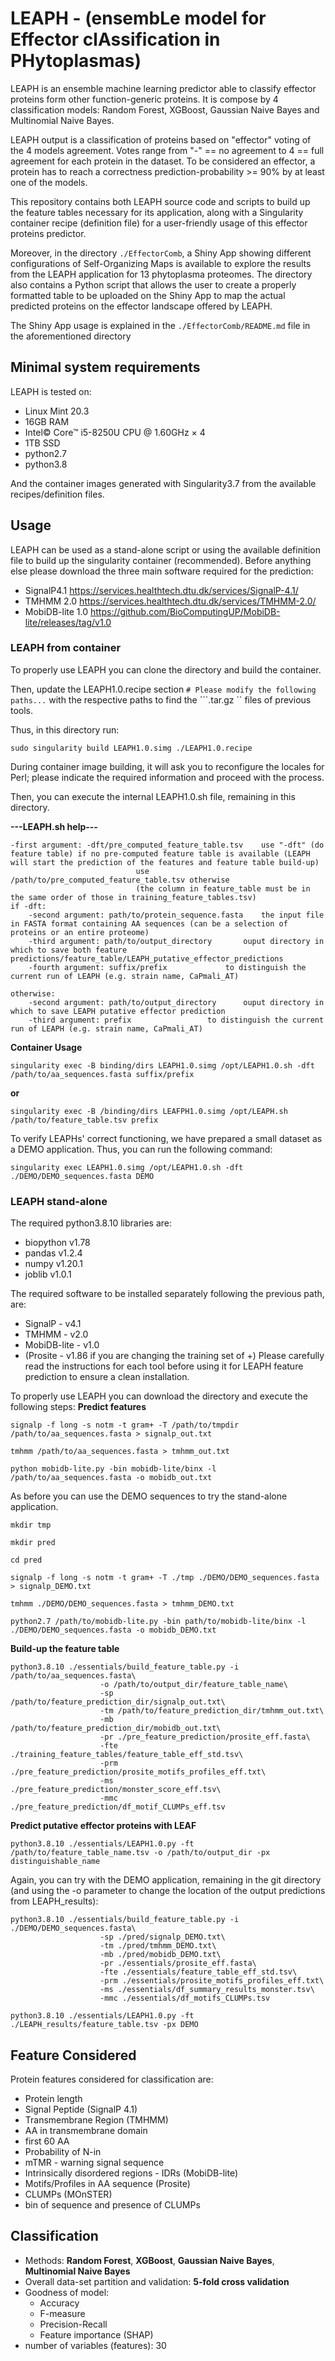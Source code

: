 # LEAPH - (ensembLe model for Effector clAssification in PHytoplasmas)
LEAPH is an ensemble machine learning predictor able to classify effector proteins form other function-generic proteins. It is compose by 4 classification models: Random Forest, XGBoost, Gaussian Naive Bayes and Multinomial Naive Bayes. 

LEAPH output is a classification of proteins based on "effector" voting of the 4 models agreement. 
Votes range from "-" == no agreement to 4 == full agreement for each protein in the dataset. 
To be considered an effector, a protein has to reach a correctness prediction-probability >= 90% by at least one of the models. 

This repository contains both LEAPH source code and scripts to build up the feature tables necessary for its application, along with a Singularity container recipe (definition file) for a user-friendly usage of this effector proteins predictor. 

Moreover, in the directory ```./EffectorComb```, a Shiny App showing different configurations of Self-Organizing Maps is available to explore the results from the LEAPH application for 13 phytoplasma proteomes. The directory also contains a Python script that allows the user to create a properly formatted table to be uploaded on the Shiny App to map the actual predicted proteins on the effector landscape offered by LEAPH. 

The Shiny App usage is explained in the ```./EffectorComb/README.md``` file in the aforementioned directory
## Minimal system requirements 
LEAPH is tested on:
- Linux Mint 20.3
- 16GB RAM
- Intel© Core™ i5-8250U CPU @ 1.60GHz × 4
- 1TB SSD
- python2.7
- python3.8

And the container images generated with Singularity3.7 from the available recipes/definition files.
  
## Usage
LEAPH can be used as a stand-alone script or using the available definition file to build up the singularity container (recommended).
Before anything else please download the three main software required for the prediction:
- SignalP4.1 https://services.healthtech.dtu.dk/services/SignalP-4.1/
- TMHMM 2.0 https://services.healthtech.dtu.dk/services/TMHMM-2.0/
- MobiDB-lite 1.0 https://github.com/BioComputingUP/MobiDB-lite/releases/tag/v1.0
  
### LEAPH from container
To properly use LEAPH you can clone the directory and build the container. 

Then, update the LEAPH1.0.recipe section ```# Please modify the following paths...``` with the respective paths to find the ```.tar.gz `` files of previous tools. 

Thus, in this directory run:
```
sudo singularity build LEAPH1.0.simg ./LEAPH1.0.recipe
```
During container image building, it will ask you to reconfigure the locales for Perl; please indicate the required information and proceed with the process. 

Then, you can execute the internal LEAPH1.0.sh file, remaining in this directory.

**---LEAPH.sh help---**
```
-first argument: -dft/pre_computed_feature_table.tsv	use "-dft" (do feature table) if no pre-computed feature table is available (LEAPH will start the prediction of the features and feature table build-up)
							use /path/to/pre_computed_feature_table.tsv otherwise
							(the column in feature_table must be in the same order of those in training_feature_tables.tsv) 
if -dft:
	-second argument: path/to/protein_sequence.fasta	the input file in FASTA format containing AA sequences (can be a selection of proteins or an entire proteome)
	-third argument: path/to/output_directory		ouput directory in which to save both feature predictions/feature_table/LEAPH_putative_effector_predictions 
	-fourth argument: suffix/prefix				to distinguish the current run of LEAPH (e.g. strain name, CaPmali_AT)

otherwise:
	-second argument: path/to/output_directory		ouput directory in which to save LEAPH putative effector prediction 
	-third argument: prefix					to distinguish the current run of LEAPH (e.g. strain name, CaPmali_AT)
```
**Container Usage**
```
singularity exec -B binding/dirs LEAPH1.0.simg /opt/LEAPH1.0.sh -dft /path/to/aa_sequences.fasta suffix/prefix
```
**or**
```
singularity exec -B /binding/dirs LEAFPH1.0.simg /opt/LEAPH.sh /path/to/feature_table.tsv prefix
```

To verify LEAPHs' correct functioning, we have prepared a small dataset as a DEMO application. Thus, you can run the following command:
```
singularity exec LEAPH1.0.simg /opt/LEAPH1.0.sh -dft ./DEMO/DEMO_sequences.fasta DEMO
```
### LEAPH stand-alone 
The required python3.8.10 libraries are:
- biopython v1.78
- pandas v1.2.4
- numpy v1.20.1
- joblib v1.0.1

The required software to be installed separately following the previous path, are:
- SignalP - v4.1
- TMHMM - v2.0
- MobiDB-lite - v1.0
- (Prosite - v1.86 if you are changing the training set of +)
Please carefully read the instructions for each tool before using it for LEAPH feature prediction to ensure a clean installation.

To properly use LEAPH you can download the directory and execute the following steps:
**Predict features** 
```
signalp -f long -s notm -t gram+ -T /path/to/tmpdir /path/to/aa_sequences.fasta > signalp_out.txt
```
```
tmhmm /path/to/aa_sequences.fasta > tmhmm_out.txt
```
```
python mobidb-lite.py -bin mobidb-lite/binx -l /path/to/aa_sequences.fasta -o mobidb_out.txt
```
As before you can use the DEMO sequences to try the stand-alone application.
```
mkdir tmp
```
```
mkdir pred
```
```
cd pred
```
```
signalp -f long -s notm -t gram+ -T ./tmp ./DEMO/DEMO_sequences.fasta > signalp_DEMO.txt
```
```
tmhmm ./DEMO/DEMO_sequences.fasta > tmhmm_DEMO.txt
```
```
python2.7 /path/to/mobidb-lite.py -bin path/to/mobidb-lite/binx -l ./DEMO/DEMO_sequences.fasta -o mobidb_DEMO.txt
```

**Build-up the feature table**
```
python3.8.10 ./essentials/build_feature_table.py -i /path/to/aa_sequences.fasta\
					-o /path/to/output_dir/feature_table_name\
					-sp /path/to/feature_prediction_dir/signalp_out.txt\
					-tm /path/to/feature_prediction_dir/tmhmm_out.txt\
					-mb /path/to/feature_prediction_dir/mobidb_out.txt\
					-pr ./pre_feature_prediction/prosite_eff.fasta\
					-fte ./training_feature_tables/feature_table_eff_std.tsv\
					-prm ./pre_feature_prediction/prosite_motifs_profiles_eff.txt\
					-ms ./pre_feature_prediction/monster_score_eff.tsv\
					-mmc ./pre_feature_prediction/df_motif_CLUMPs_eff.tsv
```
**Predict putative effector proteins with LEAF**
```
python3.8.10 ./essentials/LEAPH1.0.py -ft /path/to/feature_table_name.tsv -o /path/to/output_dir -px distinguishable_name 
```
Again, you can try with the DEMO application, remaining in the git directory (and using the -o parameter to change the location of the output predictions from LEAPH_results):
```
python3.8.10 ./essentials/build_feature_table.py -i ./DEMO/DEMO_sequences.fasta\
					-sp ./pred/signalp_DEMO.txt\
					-tm ./pred/tmhmm_DEMO.txt\
					-mb ./pred/mobidb_DEMO.txt\
					-pr ./essentials/prosite_eff.fasta\
					-fte ./essentials/feature_table_eff_std.tsv\
					-prm ./essentials/prosite_motifs_profiles_eff.txt\
					-ms ./essentials/df_summary_results_monster.tsv\
					-mmc ./essentials/df_motifs_CLUMPs.tsv
```
```
python3.8.10 ./essentials/LEAPH1.0.py -ft ./LEAPH_results/feature_table.tsv -px DEMO
```

## Feature Considered
Protein features considered for classification are:
- Protein length
- Signal Peptide (SignalP 4.1)
- Transmembrane Region (TMHMM)
 - AA in transmembrane domain
 - first 60 AA
 - Probability of N-in
 - mTMR - warning signal sequence 
-  Intrinsically disordered regions - IDRs (MobiDB-lite)
- Motifs/Profiles in AA sequence (Prosite)
- CLUMPs (MOnSTER)
- bin of sequence and presence of CLUMPs

## Classification
- Methods: **Random Forest**, **XGBoost**, **Gaussian Naive Bayes**, **Multinomial Naive Bayes**
- Overall data-set partition and validation: **5-fold cross validation** 
- Goodness of model:
  - Accuracy
  - F-measure
  - Precision-Recall
  - Feature importance (SHAP)
- number of variables (features): 30




